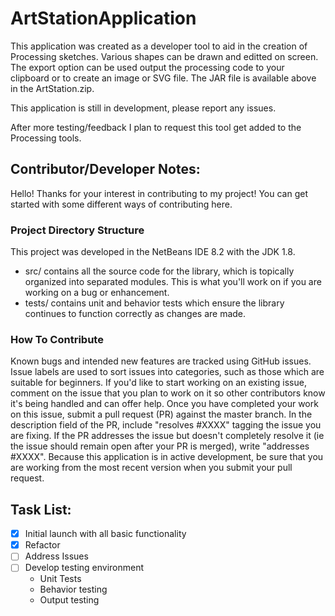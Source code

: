 # ArtStationApplication

This application was created as a developer tool to aid in the creation of Processing sketches. Various shapes can be drawn and editted on  screen. The export option can be used output the processing code to your clipboard or to create an image or SVG file. The JAR file is available above in the ArtStation.zip. 

This application is still in development, please report any issues. 

After more testing/feedback I plan to request this tool get added to the Processing tools. 

## Contributor/Developer Notes:

Hello! Thanks for your interest in contributing to my project! You can get started with some different ways of contributing here.

### Project Directory Structure
This project was developed in the NetBeans IDE 8.2 with the JDK 1.8. 

- src/ contains all the source code for the library, which is topically organized into separated modules. This is what you'll work on if you are working on a bug or enhancement.
- tests/ contains unit and behavior tests which ensure the library continues to function correctly as changes are made.

### How To Contribute
Known bugs and intended new features are tracked using GitHub issues. Issue labels are used to sort issues into categories, such as those which are suitable for beginners. If you'd like to start working on an existing issue, comment on the issue that you plan to work on it so other contributors know it's being handled and can offer help. Once you have completed your work on this issue, submit a pull request (PR) against the master branch. In the description field of the PR, include "resolves #XXXX" tagging the issue you are fixing. If the PR addresses the issue but doesn't completely resolve it (ie the issue should remain open after your PR is merged), write "addresses #XXXX". Because this application is in active development, be sure that you are working from the most recent version when you submit your pull request. 

## Task List:

- [x] Initial launch with all basic functionality 
- [x] Refactor
- [ ] Address Issues
- [ ] Develop testing environment
    - Unit Tests
    - Behavior testing
    - Output testing



